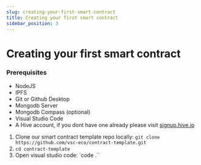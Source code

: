 ```yaml
---
slug: creating-your-first-smart-contract
title: Creating your first smart contract
sidebar_position: 3
---
```


# Creating your first smart contract


### Prerequisites
- NodeJS
- IPFS
- Git or Github Desktop
- Mongodb Server
- Mongodb Compass (optional)
- Visual Studio Code
- A Hive account, if you dont have one already please visit [signup.hive.io](https://signup.hive.io)



1) Clone our smart contract template repo locally: `git clone https://github.com/vsc-eco/contract-template.git`
2) `cd contract-template`
3) Open visual studio code: `code .``



